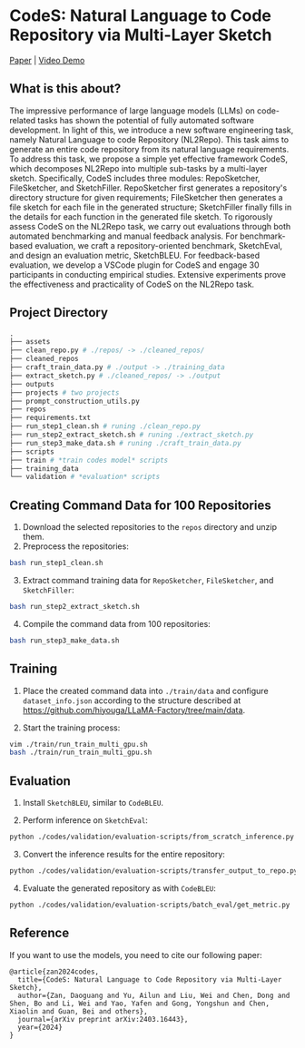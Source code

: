 # CodeS: Natural Language to Code Repository via Multi-Layer Sketch

[Paper](https://arxiv.org/pdf/2403.16443.pdf) | [Video Demo](./assets/codes_demo.mp4)

## What is this about?
The impressive performance of large language models (LLMs) on code-related tasks has shown the potential of fully automated software development. In light of this, we introduce a new software engineering task, namely Natural Language to code Repository (NL2Repo). This task aims to generate an entire code repository from its natural language requirements. To address this task, we propose a simple yet effective framework CodeS, which decomposes NL2Repo into multiple sub-tasks by a multi-layer sketch. Specifically, CodeS includes three modules: RepoSketcher, FileSketcher, and SketchFiller. RepoSketcher first generates a repository's directory structure for given requirements; FileSketcher then generates a file sketch for each file in the generated structure; SketchFiller finally fills in the details for each function in the generated file sketch. To rigorously assess CodeS on the NL2Repo task, we carry out evaluations through both automated benchmarking and manual feedback analysis. For benchmark-based evaluation, we craft a repository-oriented benchmark, SketchEval, and design an evaluation metric, SketchBLEU. For feedback-based evaluation, we develop a VSCode plugin for CodeS and engage 30 participants in conducting empirical studies. Extensive experiments prove the effectiveness and practicality of CodeS on the NL2Repo task.

## Project Directory

```python
.
├── assets
├── clean_repo.py # ./repos/ -> ./cleaned_repos/
├── cleaned_repos
├── craft_train_data.py # ./output -> ./training_data
├── extract_sketch.py # ./cleaned_repos/ -> ./output
├── outputs
├── projects # two projects
├── prompt_construction_utils.py
├── repos
├── requirements.txt
├── run_step1_clean.sh # runing ./clean_repo.py
├── run_step2_extract_sketch.sh # runing ./extract_sketch.py
├── run_step3_make_data.sh # runing ./craft_train_data.py
├── scripts
├── train # *train codes model* scripts
├── training_data
└── validation # *evaluation* scripts
```

## Creating Command Data for 100 Repositories

1. Download the selected repositories to the `repos` directory and unzip them.
2. Preprocess the repositories:
```bash
bash run_step1_clean.sh
```
3. Extract command training data for `RepoSketcher`, `FileSketcher`, and `SketchFiller`:
```bash
bash run_step2_extract_sketch.sh
```
4. Compile the command data from 100 repositories:
```bash
bash run_step3_make_data.sh
```

## Training

1. Place the created command data into `./train/data` and configure `dataset_info.json` according to the structure described at https://github.com/hiyouga/LLaMA-Factory/tree/main/data.

2. Start the training process:

```bash
vim ./train/run_train_multi_gpu.sh
bash ./train/run_train_multi_gpu.sh
```

## Evaluation

1. Install `SketchBLEU`, similar to `CodeBLEU`.

2. Perform inference on `SketchEval`:
```bash
python ./codes/validation/evaluation-scripts/from_scratch_inference.py
```

3. Convert the inference results for the entire repository:
```bash
python ./codes/validation/evaluation-scripts/transfer_output_to_repo.py
```

4. Evaluate the generated repository as with `CodeBLEU`:

```bash
python ./codes/validation/evaluation-scripts/batch_eval/get_metric.py
```

## Reference
If you want to use the models, you need to cite our following paper:
```
@article{zan2024codes,
  title={CodeS: Natural Language to Code Repository via Multi-Layer Sketch},
  author={Zan, Daoguang and Yu, Ailun and Liu, Wei and Chen, Dong and Shen, Bo and Li, Wei and Yao, Yafen and Gong, Yongshun and Chen, Xiaolin and Guan, Bei and others},
  journal={arXiv preprint arXiv:2403.16443},
  year={2024}
}
```

